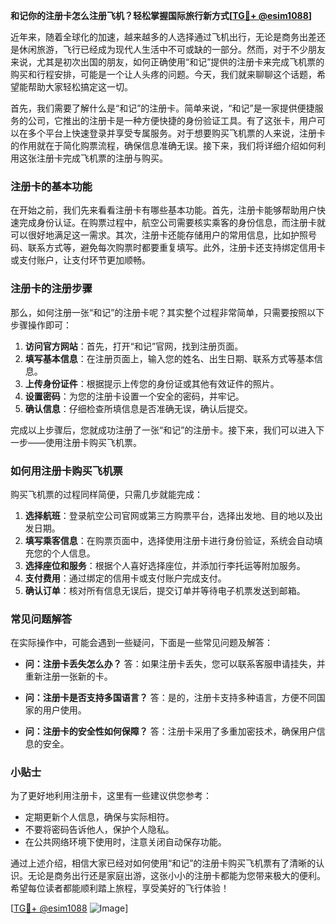 **和记你的注册卡怎么注册飞机？轻松掌握国际旅行新方式[[TG💪+ @esim1088](https://t.me/s/esim1088)]**

近年来，随着全球化的加速，越来越多的人选择通过飞机出行，无论是商务出差还是休闲旅游，飞行已经成为现代人生活中不可或缺的一部分。然而，对于不少朋友来说，尤其是初次出国的朋友，如何正确使用“和记”提供的注册卡来完成飞机票的购买和行程安排，可能是一个让人头疼的问题。今天，我们就来聊聊这个话题，希望能帮助大家轻松搞定这一切。

首先，我们需要了解什么是“和记”的注册卡。简单来说，“和记”是一家提供便捷服务的公司，它推出的注册卡是一种方便快捷的身份验证工具。有了这张卡，用户可以在多个平台上快速登录并享受专属服务。对于想要购买飞机票的人来说，注册卡的作用就在于简化购票流程，确保信息准确无误。接下来，我们将详细介绍如何利用这张注册卡完成飞机票的注册与购买。

### 注册卡的基本功能

在开始之前，我们先来看看注册卡有哪些基本功能。首先，注册卡能够帮助用户快速完成身份认证。在购票过程中，航空公司需要核实乘客的身份信息，而注册卡就可以很好地满足这一需求。其次，注册卡还能存储用户的常用信息，比如护照号码、联系方式等，避免每次购票时都要重复填写。此外，注册卡还支持绑定信用卡或支付账户，让支付环节更加顺畅。

### 注册卡的注册步骤

那么，如何注册一张“和记”的注册卡呢？其实整个过程非常简单，只需要按照以下步骤操作即可：

1. **访问官方网站**：首先，打开“和记”官网，找到注册页面。
2. **填写基本信息**：在注册页面上，输入您的姓名、出生日期、联系方式等基本信息。
3. **上传身份证件**：根据提示上传您的身份证或其他有效证件的照片。
4. **设置密码**：为您的注册卡设置一个安全的密码，并牢记。
5. **确认信息**：仔细检查所填信息是否准确无误，确认后提交。

完成以上步骤后，您就成功注册了一张“和记”的注册卡。接下来，我们可以进入下一步——使用注册卡购买飞机票。

### 如何用注册卡购买飞机票

购买飞机票的过程同样简便，只需几步就能完成：

1. **选择航班**：登录航空公司官网或第三方购票平台，选择出发地、目的地以及出发日期。
2. **填写乘客信息**：在购票页面中，选择使用注册卡进行身份验证，系统会自动填充您的个人信息。
3. **选择座位和服务**：根据个人喜好选择座位，并添加行李托运等附加服务。
4. **支付费用**：通过绑定的信用卡或支付账户完成支付。
5. **确认订单**：核对所有信息无误后，提交订单并等待电子机票发送到邮箱。

### 常见问题解答

在实际操作中，可能会遇到一些疑问，下面是一些常见问题及解答：

- **问：注册卡丢失怎么办？**
  答：如果注册卡丢失，您可以联系客服申请挂失，并重新注册一张新的卡。

- **问：注册卡是否支持多国语言？**
  答：是的，注册卡支持多种语言，方便不同国家的用户使用。

- **问：注册卡的安全性如何保障？**
  答：注册卡采用了多重加密技术，确保用户信息的安全。

### 小贴士

为了更好地利用注册卡，这里有一些建议供您参考：

- 定期更新个人信息，确保与实际相符。
- 不要将密码告诉他人，保护个人隐私。
- 在公共网络环境下使用时，注意关闭自动保存功能。

通过上述介绍，相信大家已经对如何使用“和记”的注册卡购买飞机票有了清晰的认识。无论是商务出行还是家庭出游，这张小小的注册卡都能为您带来极大的便利。希望每位读者都能顺利踏上旅程，享受美好的飞行体验！

[[TG💪+ @esim1088](https://t.me/s/esim1088) ![Image](https://i.postimg.cc/4NQfJmqS/Snipaste-2025-05-13-00-14-12.png)]